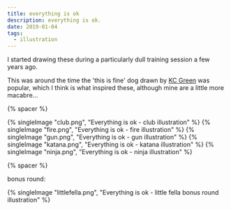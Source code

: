 ```yaml
---
title: everything is ok
description: everything is ok.
date: 2019-01-04
tags:
  - illustration
---
```

I started drawing these during a particularly dull training session a few years ago.

This was around the time the 'this is fine' dog drawn by [KC Green](https://kcgreendotcom.com/who.html) was popular, which I think is what inspired these, although mine are a little more macabre...

{% spacer %}

{% singleImage "club.png", "Everything is ok - club illustration" %}
{% singleImage "fire.png", "Everything is ok - fire illustration" %}
{% singleImage "gun.png", "Everything is ok - gun illustration" %}
{% singleImage "katana.png", "Everything is ok - katana illustration" %}
{% singleImage "ninja.png", "Everything is ok - ninja illustration" %}

{% spacer %}

bonus round:

{% singleImage "littlefella.png", "Everything is ok - little fella bonus round illustration" %}
